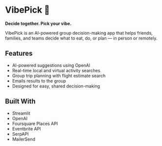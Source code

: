 # VibePick 🎉
**Decide together. Pick your vibe.**

VibePick is an AI-powered group decision-making app that helps friends, families, and teams decide what to eat, do, or plan — in person or remotely.

## Features
- AI-powered suggestions using OpenAI
- Real-time local and virtual activity searches
- Group trip planning with flight estimate search
- Emails results to the group
- Designed for easy, shared decision-making

## Built With
- Streamlit
- OpenAI
- Foursquare Places API
- Eventbrite API
- SerpAPI
- MailerSend
